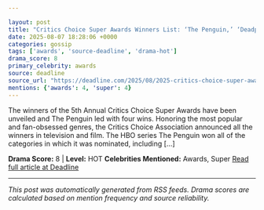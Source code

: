 ```yaml
---

layout: post
title: "Critics Choice Super Awards Winners List: ‘The Penguin,’ ‘Deadpool & Wolverine,’ ‘Sinners’ & More"""
date: 2025-08-07 18:28:06 +0000
categories: gossip
tags: ['awards', 'source-deadline', 'drama-hot']
drama_score: 8
primary_celebrity: awards
source: deadline
source_url: "https://deadline.com/2025/08/2025-critics-choice-super-awards-winners-list-1236481393/"""
mentions: {'awards': 4, 'super': 4}
---
```


The winners of the 5th Annual Critics Choice Super Awards have been unveiled and The Penguin led with four wins. Honoring the most popular and fan-obsessed genres, the Critics Choice Association announced all the winners in television and film. The HBO series The Penguin won all of the categories in which it was nominated, including […]

**Drama Score:** 8 | **Level:** HOT **Celebrities Mentioned:** Awards, Super [Read full article at Deadline](https://deadline.com/2025/08/2025-critics-choice-super-awards-winners-list-1236481393/)

---

*This post was automatically generated from RSS feeds. Drama scores are calculated based on mention frequency and source reliability.*